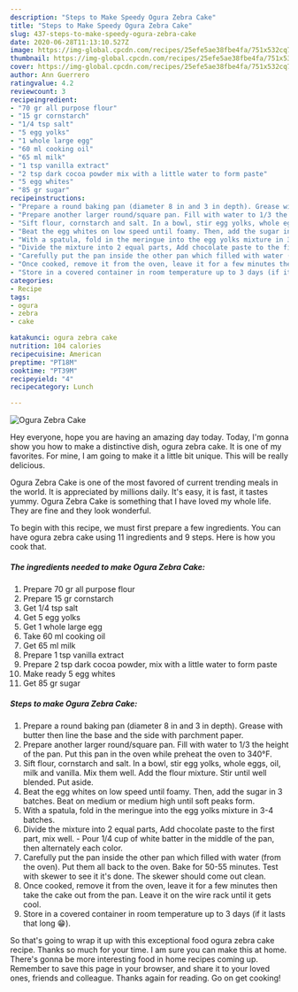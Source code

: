 ```yaml
---
description: "Steps to Make Speedy Ogura Zebra Cake"
title: "Steps to Make Speedy Ogura Zebra Cake"
slug: 437-steps-to-make-speedy-ogura-zebra-cake
date: 2020-06-28T11:13:10.527Z
image: https://img-global.cpcdn.com/recipes/25efe5ae38fbe4fa/751x532cq70/ogura-zebra-cake-recipe-main-photo.jpg
thumbnail: https://img-global.cpcdn.com/recipes/25efe5ae38fbe4fa/751x532cq70/ogura-zebra-cake-recipe-main-photo.jpg
cover: https://img-global.cpcdn.com/recipes/25efe5ae38fbe4fa/751x532cq70/ogura-zebra-cake-recipe-main-photo.jpg
author: Ann Guerrero
ratingvalue: 4.2
reviewcount: 3
recipeingredient:
- "70 gr all purpose flour"
- "15 gr cornstarch"
- "1/4 tsp salt"
- "5 egg yolks"
- "1 whole large egg"
- "60 ml cooking oil"
- "65 ml milk"
- "1 tsp vanilla extract"
- "2 tsp dark cocoa powder mix with a little water to form paste"
- "5 egg whites"
- "85 gr sugar"
recipeinstructions:
- "Prepare a round baking pan (diameter 8 in and 3 in depth). Grease with butter then line the base and the side with parchment paper."
- "Prepare another larger round/square pan. Fill with water to 1/3 the height of the pan. Put this pan in the oven while preheat the oven to 340°F."
- "Sift flour, cornstarch and salt. In a bowl, stir egg yolks, whole eggs, oil, milk and vanilla. Mix them well. Add the flour mixture. Stir until well blended. Put aside."
- "Beat the egg whites on low speed until foamy. Then, add the sugar in 3 batches. Beat on medium or medium high until soft peaks form."
- "With a spatula, fold in the meringue into the egg yolks mixture in 3-4 batches."
- "Divide the mixture into 2 equal parts, Add chocolate paste to the first part, mix well. Pour 1/4 cup of white batter in the middle of the pan, then alternately each color."
- "Carefully put the pan inside the other pan which filled with water (from the oven). Put them all back to the oven. Bake for 50-55 minutes. Test with skewer to see it it&#39;s done. The skewer should come out clean."
- "Once cooked, remove it from the oven, leave it for a few minutes then take the cake out from the pan. Leave it on the wire rack until it gets cool."
- "Store in a covered container in room temperature up to 3 days (if it lasts that long 😁)."
categories:
- Recipe
tags:
- ogura
- zebra
- cake

katakunci: ogura zebra cake 
nutrition: 104 calories
recipecuisine: American
preptime: "PT18M"
cooktime: "PT39M"
recipeyield: "4"
recipecategory: Lunch

---
```



![Ogura Zebra Cake](https://img-global.cpcdn.com/recipes/25efe5ae38fbe4fa/751x532cq70/ogura-zebra-cake-recipe-main-photo.jpg)

Hey everyone, hope you are having an amazing day today. Today, I'm gonna show you how to make a distinctive dish, ogura zebra cake. It is one of my favorites. For mine, I am going to make it a little bit unique. This will be really delicious.



Ogura Zebra Cake is one of the most favored of current trending meals in the world. It is appreciated by millions daily. It's easy, it is fast, it tastes yummy. Ogura Zebra Cake is something that I have loved my whole life. They are fine and they look wonderful.


To begin with this recipe, we must first prepare a few ingredients. You can have ogura zebra cake using 11 ingredients and 9 steps. Here is how you cook that.

<!--inarticleads1-->

##### The ingredients needed to make Ogura Zebra Cake:

1. Prepare 70 gr all purpose flour
1. Prepare 15 gr cornstarch
1. Get 1/4 tsp salt
1. Get 5 egg yolks
1. Get 1 whole large egg
1. Take 60 ml cooking oil
1. Get 65 ml milk
1. Prepare 1 tsp vanilla extract
1. Prepare 2 tsp dark cocoa powder, mix with a little water to form paste
1. Make ready 5 egg whites
1. Get 85 gr sugar




<!--inarticleads2-->

##### Steps to make Ogura Zebra Cake:

1. Prepare a round baking pan (diameter 8 in and 3 in depth). Grease with butter then line the base and the side with parchment paper.
1. Prepare another larger round/square pan. Fill with water to 1/3 the height of the pan. Put this pan in the oven while preheat the oven to 340°F.
1. Sift flour, cornstarch and salt. In a bowl, stir egg yolks, whole eggs, oil, milk and vanilla. Mix them well. Add the flour mixture. Stir until well blended. Put aside.
1. Beat the egg whites on low speed until foamy. Then, add the sugar in 3 batches. Beat on medium or medium high until soft peaks form.
1. With a spatula, fold in the meringue into the egg yolks mixture in 3-4 batches.
1. Divide the mixture into 2 equal parts, Add chocolate paste to the first part, mix well. - Pour 1/4 cup of white batter in the middle of the pan, then alternately each color.
1. Carefully put the pan inside the other pan which filled with water (from the oven). Put them all back to the oven. Bake for 50-55 minutes. Test with skewer to see it it&#39;s done. The skewer should come out clean.
1. Once cooked, remove it from the oven, leave it for a few minutes then take the cake out from the pan. Leave it on the wire rack until it gets cool.
1. Store in a covered container in room temperature up to 3 days (if it lasts that long 😁).




So that's going to wrap it up with this exceptional food ogura zebra cake recipe. Thanks so much for your time. I am sure you can make this at home. There's gonna be more interesting food in home recipes coming up. Remember to save this page in your browser, and share it to your loved ones, friends and colleague. Thanks again for reading. Go on get cooking!
